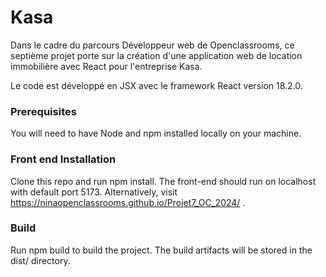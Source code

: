 # Kasa #

Dans le cadre du parcours Développeur web de Openclassrooms, ce septième projet porte sur la création d'une application web de location immobilière avec React pour l'entreprise Kasa.

Le code est développé en JSX avec le framework React version 18.2.0.

### Prerequisites ###

You will need to have Node and npm installed locally on your machine.

### Front end Installation ###

Clone this repo and run npm install. The front-end should run on localhost with default port 5173. Alternatively, visit https://ninaopenclassrooms.github.io/Projet7_OC_2024/ .

### Build ###

Run npm build to build the project. The build artifacts will be stored in the dist/ directory.
